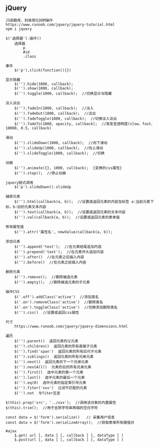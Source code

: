 ## jQuery
    JS函数库，封装简化DOM操作
    https://www.runoob.com/jquery/jquery-tutorial.html
    npm i jquery

    $('选择器').操作()
        选择器
            p
            #id
            .class

    事件
        $('p'),click(function(){})

    显示隐藏
        $('').hide(1000, callback);
        $('').show(1000, callback);
        $('').toggle(1000, callback);  //切换显示与隐藏

    淡入淡出
        $('').fadeIn(1000, callback);  //淡入
        $('').fadeOut(1000, callback);  //淡出
        $('').fadeToggle(1000, callback);  //切换淡入淡出
        $('').fadeTo(1000, opacity, callback);  //渐变至透明度(slow、fast、10000, 0.5, callback)

    滑动
        $('').slideDown(1000, callback);  //向下滑动
        $('').slideUp(1000, callback);  //向上滑动
        $('').slideToggle(1000, callback);  //切换

    动画
        $('').animate({}, 1000, callback);  {变换的css属性}
        $('').stop();  //停止动画

    jquery链式调用
        $('p').slideDown().slideUp

    捕获元素
        $('').html(callback(a, b));  //设置或返回元素的内容及标签 a:当前元素下标，b:旧的元素文本内容
        $('').text(callback(a, b));  //设置或返回元素的文本内容
        $('').val(callback(a, b));  //设置或返回元素的表单值

    修改属性值
        $('').attr('属性名', newValue/callback(a, b));

    添加元素
        $('').append('text');  //在元素结尾追加内容
        $('').prepend('text');  //在元素开头追加内容
        $('').after()  //在元素之后插入内容
        $('').before()  //在元素之前插入内容

    删除元素
        $('').remove();  //删除被选元素
        $('').empty();  //删除被选元素的子元素

    操作CSS
        $('.off').addClass('active')  //添加类名
        $('.on').removeClass('active')  //删除类名
        $('.on').toggleClass('active')  //切换添加删除类名
        $('').css()  //设置或返回css属性

    尺寸
        https://www.runoob.com/jquery/jquery-dimensions.html

    遍历
        $('').parent()  返回元素的父元素
        $('').children()  返回元素的所有直接子元素
        $('').find('span')  返回元素的所有后代子元素
        $('').siblings()  返回元素的所有兄弟元素
        $('').next()  返回元素的下一个兄弟元素
        $('').nextAll()  元素的后的所有兄弟元素
        $('').first()  选中元素的第一个元素
        $('').last()  选中元素的最后一个元素
        $('').eq(0)  选中元素的指定索引号元素
        $('').fiter('xxx')  过滤不匹配的元素
        $('').not  与fiter互逆

    $(this).prop('src', '../xxx');  //调用该对象的内置属性
    $(this).trim();  //用于去除字符串两端的空白字符

    const data = $('form').serialize()   // 采集用户信息
    const data = $('form').serializeArray();  //获取表单所有键值对

    #ajax
        $.get( url [, data ] [, callback ] [, dataType ] )
        $.post(url [, data ] [, callback ] [, dataType ] )
